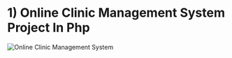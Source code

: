 
# 1) Online Clinic Management System Project In Php



![Online Clinic Management System](https://user-images.githubusercontent.com/32854050/87803549-e7336500-c852-11ea-8aec-2a9449b745da.jpg)
